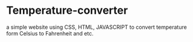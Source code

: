 # Temperature-converter
a simple website using CSS, HTML,
JAVASCRIPT to convert temperature form
Celsius to Fahrenheit and etc.
